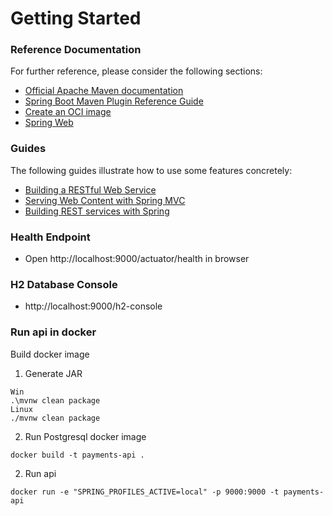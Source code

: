 # Getting Started

### Reference Documentation
For further reference, please consider the following sections:

* [Official Apache Maven documentation](https://maven.apache.org/guides/index.html)
* [Spring Boot Maven Plugin Reference Guide](https://docs.spring.io/spring-boot/docs/2.6.4/maven-plugin/reference/html/)
* [Create an OCI image](https://docs.spring.io/spring-boot/docs/2.6.4/maven-plugin/reference/html/#build-image)
* [Spring Web](https://docs.spring.io/spring-boot/docs/2.6.4/reference/htmlsingle/#boot-features-developing-web-applications)

### Guides
The following guides illustrate how to use some features concretely:

* [Building a RESTful Web Service](https://spring.io/guides/gs/rest-service/)
* [Serving Web Content with Spring MVC](https://spring.io/guides/gs/serving-web-content/)
* [Building REST services with Spring](https://spring.io/guides/tutorials/bookmarks/)

### Health Endpoint
* Open http://localhost:9000/actuator/health in browser

### H2 Database Console
* http://localhost:9000/h2-console

### Run api in docker
Build docker image
1. Generate JAR
```
Win
.\mvnw clean package
Linux
./mvnw clean package
```
2. Run Postgresql docker image
```
docker build -t payments-api .
```
2. Run api
```
docker run -e "SPRING_PROFILES_ACTIVE=local" -p 9000:9000 -t payments-api
```
